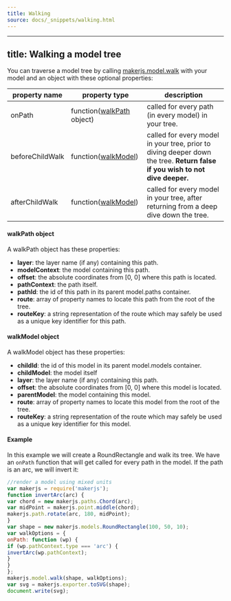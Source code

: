 ```yaml
---
title: Walking
source: docs/_snippets/walking.html
---
```


---
title: Walking a model tree
---

You can traverse a model tree by calling [makerjs.model.walk](/docs/api/modules/makerjs.model.html#walk) with your model and an object with these optional properties:

| property name | property type | description |
| --- | --- | --- |
| onPath | function([walkPath](/docs/api/interfaces/makerjs.iwalkpath.html#content) object) | called for every path (in every model) in your tree. |
| beforeChildWalk | function([walkModel](/docs/api/interfaces/makerjs.iwalkmodel.html#content)) | called for every model in your tree, prior to diving deeper down the tree. **Return false if you wish to not dive deeper.** |
| afterChildWalk | function([walkModel](/docs/api/interfaces/makerjs.iwalkmodel.html#content)) | called for every model in your tree, after returning from a deep dive down the tree. |

#### walkPath object

A walkPath object has these properties:

* **layer**: the layer name (if any) containing this path.
* **modelContext**: the model containing this path.
* **offset**: the absolute coordinates from [0, 0] where this path is located.
* **pathContext**: the path itself.
* **pathId**: the id of this path in its parent model.paths container.
* **route**: array of property names to locate this path from the root of the tree.
* **routeKey**: a string representation of the route which may safely be used as a unique key identifier for this path.

#### walkModel object

A walkModel object has these properties:

* **childId**: the id of this model in its parent model.models container.
* **childModel**: the model itself
* **layer**: the layer name (if any) containing this path.
* **offset**: the absolute coordinates from [0, 0] where this model is located.
* **parentModel**: the model containing this model.
* **route**: array of property names to locate this model from the root of the tree.
* **routeKey**: a string representation of the route which may safely be used as a unique key identifier for this model.

#### Example

In this example we will create a RoundRectangle and walk its tree. We have an `onPath` function that will get called for every path in the model. If the path is an arc, we will invert it:

```javascript
//render a model using mixed units
var makerjs = require('makerjs');
function invertArc(arc) {
var chord = new makerjs.paths.Chord(arc);
var midPoint = makerjs.point.middle(chord);
makerjs.path.rotate(arc, 180, midPoint);
}
var shape = new makerjs.models.RoundRectangle(100, 50, 10);
var walkOptions = {
onPath: function (wp) {
if (wp.pathContext.type === 'arc') {
invertArc(wp.pathContext);
}
}
};
makerjs.model.walk(shape, walkOptions);
var svg = makerjs.exporter.toSVG(shape);
document.write(svg);
```
